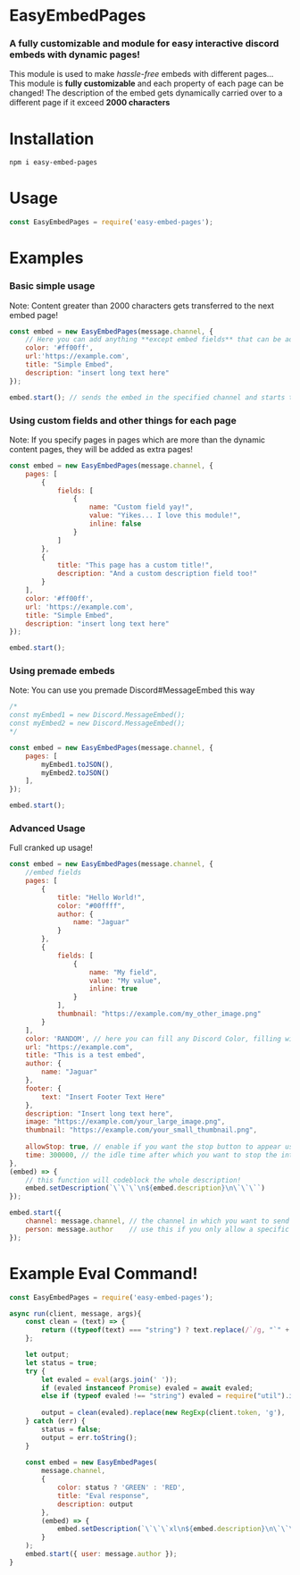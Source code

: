 # EasyEmbedPages
### A fully customizable and module for easy interactive discord embeds with dynamic pages!

This module is used to make *hassle-free* embeds with different pages... This module is **fully customizable** and each property of each page can be changed!
The description of the embed gets dynamically carried over to a different page if it exceed **2000 characters**


# Installation
```bash
npm i easy-embed-pages
```
# Usage
```js
const EasyEmbedPages = require('easy-embed-pages');
```
# Examples
### Basic simple usage
Note: Content greater than 2000 characters gets transferred to the next embed page!
```js
const embed = new EasyEmbedPages(message.channel, {
    // Here you can add anything **except embed fields** that can be added in a regular discord embed in json format
    color: '#ff00ff',
    url:'https://example.com',
    title: "Simple Embed",
    description: "insert long text here"
});

embed.start(); // sends the embed in the specified channel and starts the interactive process
```

### Using custom fields and other things for each page
Note: If you specify pages in pages which are more than the dynamic content pages, they will be added as extra pages!
```js
const embed = new EasyEmbedPages(message.channel, {
    pages: [
        {
            fields: [
                {
                    name: "Custom field yay!",
                    value: "Yikes... I love this module!",
                    inline: false
                }
            ]
        },
        {
            title: "This page has a custom title!",
            description: "And a custom description field too!"
        }
    ],
    color: '#ff00ff',
    url: 'https://example.com',
    title: "Simple Embed",
    description: "insert long text here"
});

embed.start();
```
### Using premade embeds
Note: You can use you premade Discord#MessageEmbed this way
```js
/*
const myEmbed1 = new Discord.MessageEmbed();
const myEmbed2 = new Discord.MessageEmbed();
*/

const embed = new EasyEmbedPages(message.channel, {
    pages: [
        myEmbed1.toJSON(),
        myEmbed2.toJSON()
    ],
});

embed.start();
```

### Advanced Usage
Full cranked up usage!
```js
const embed = new EasyEmbedPages(message.channel, {
    //embed fields
    pages: [
        {
            title: "Hello World!",
            color: "#00ffff",
            author: {
                name: "Jaguar"
            }
        }, 
        {
            fields: [
                {
                    name: "My field",
                    value: "My value",
                    inline: true
                }
            ],
            thumbnail: "https://example.com/my_other_image.png"
        }
    ],
    color: 'RANDOM', // here you can fill any Discord Color, filling with RANDOM will give each page a random color
    url: "https://example.com",
    title: "This is a test embed",
    author: {
        name: "Jaguar"
    },
    footer: {
        text: "Insert Footer Text Here"
    },
    description: "Insert long text here",
    image: "https://example.com/your_large_image.png",
    thumbnail: "https://example.com/your_small_thumbnail.png",
    
    allowStop: true, // enable if you want the stop button to appear used to stop the interactive process
    time: 300000, // the idle time after which you want to stop the interactive process
},
(embed) => {
    // this function will codeblock the whole description!
    embed.setDescription(`\`\`\`\n${embed.description}\n\`\`\``)
});

embed.start({
    channel: message.channel, // the channel in which you want to send the embed
    person: message.author    // use this if you only allow a specific person to control the reactions
});
```

# Example Eval Command!

```js
const EasyEmbedPages = require('easy-embed-pages');

async run(client, message, args){
    const clean = (text) => {
        return ((typeof(text) === "string") ? text.replace(/`/g, "`" + String.fromCharCode(8203)).replace(/@/g, "@" + String.fromCharCode(8203)) : text);
    };

    let output;
    let status = true;
    try {
        let evaled = eval(args.join(' '));
        if (evaled instanceof Promise) evaled = await evaled;
        else if (typeof evaled !== "string") evaled = require("util").inspect(evaled);
        
        output = clean(evaled).replace(new RegExp(client.token, 'g'), '[TOKEN REMOVED]');
    } catch (err) {
        status = false;
        output = err.toString();
    }
    
    const embed = new EasyEmbedPages(
        message.channel,
        {   
            color: status ? 'GREEN' : 'RED',
            title: "Eval response",
            description: output
        },
        (embed) => {
            embed.setDescription(`\`\`\`xl\n${embed.description}\n\`\`\``)
        }
    );
    embed.start({ user: message.author });
}
```
